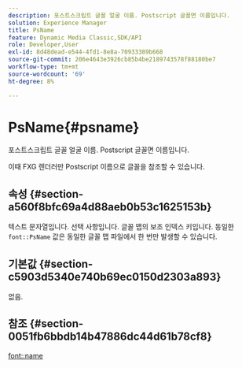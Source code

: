 ```yaml
---
description: 포스트스크립트 글꼴 얼굴 이름. Postscript 글꼴면 이름입니다.
solution: Experience Manager
title: PsName
feature: Dynamic Media Classic,SDK/API
role: Developer,User
exl-id: 8d48dead-e544-4fd1-8e8a-70933389b668
source-git-commit: 206e4643e3926cb85b4be2189743578f88180be7
workflow-type: tm+mt
source-wordcount: '69'
ht-degree: 8%

---
```


# PsName{#psname}

포스트스크립트 글꼴 얼굴 이름. Postscript 글꼴면 이름입니다.

이때 FXG 렌더러만 Postscript 이름으로 글꼴을 참조할 수 있습니다.

## 속성 {#section-a560f8bfc69a4d88aeb0b53c1625153b}

텍스트 문자열입니다. 선택 사항입니다. 글꼴 맵의 보조 인덱스 키입니다. 동일한 `font::PsName` 값은 동일한 글꼴 맵 파일에서 한 번만 발생할 수 있습니다.

## 기본값 {#section-c5903d5340e740b69ec0150d2303a893}

없음.

## 참조 {#section-0051fb6bbdb14b47886dc44d61b78cf8}

[font::name](/help/aem-is-ir-api/is-api/image-catalog/image-serving-api-ref/c-image-catalog-reference/c-font-map-reference/r-name-font.md)
